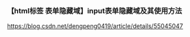 ### 【html标签 表单隐藏域】input表单隐藏域及其使用方法
https://blog.csdn.net/dengpeng0419/article/details/55045047





